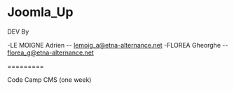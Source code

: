 Joomla_Up
=========
DEV By

-LE MOIGNE Adrien -- lemoig_a@etna-alternance.net
-FLOREA Gheorghe -- florea_g@etna-alternance.net

=========

Code Camp CMS (one week)
